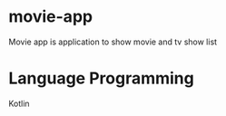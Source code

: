 # movie-app
Movie app is application to show movie and tv show list 

# Language Programming
Kotlin
